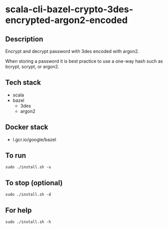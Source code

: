 # scala-cli-bazel-crypto-3des-encrypted-argon2-encoded

## Description
Encrypt and decrypt password with 3des
encoded with argon2.

When storing a password it is best practice
to use a one-way hash such as bcrypt, scrypt,
or argon2.

## Tech stack
- scala
- bazel
  - 3des
  - argon2

## Docker stack
- l.gcr.io/google/bazel

## To run
`sudo ./install.sh -u`

## To stop (optional)
`sudo ./install.sh -d`

## For help
`sudo ./install.sh -h`
